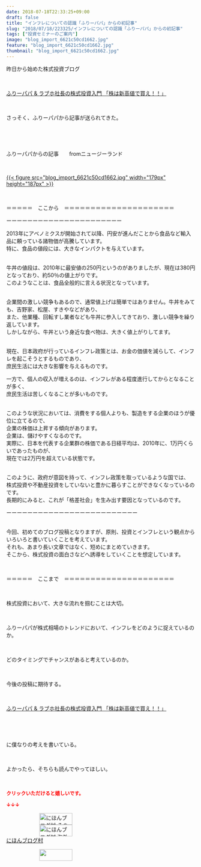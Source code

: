```yaml
---
date: 2018-07-18T22:33:25+09:00
draft: false
title: "インフレについての認識「ふりーパパ」からの初記事"
slug: "2018/07/18/223325/インフレについての認識「ふりーパパ」からの初記事"
tags: ["投資セミナーのご案内"]
image: "blog_import_6621c50cd1662.jpg"
feature: "blog_import_6621c50cd1662.jpg"
thumbnail: "blog_import_6621c50cd1662.jpg"
---
```

<p>昨日から始めた株式投資ブログ</p><p> </p><p><a href="shintakane" target="_blank">ふりーパパ &amp; ラブホ社長の株式投資入門 「株は新高値で買え！！」</a></p><p> </p><p>さっそく、ふりーパパから記事が送られてきた。</p><p> </p><p> </p><p>ふりーパパからの記事　　fromニュージーランド</p><p> </p><p><a href="blog_import_6621c50cd1662.jpg">{{< figure src="blog_import_6621c50cd1662.jpg" width="179px" height="187px" >}}</a></p><p> </p><p>＝＝＝＝＝　ここから　＝＝＝＝＝＝＝＝＝＝＝＝＝＝＝＝＝＝＝＝＝</p><p>ーーーーーーーーーーーーーーーーーーーーーー</p><p>2013年にアベノミクスが開始されて以降、円安が進んだことから食品など輸入品に頼っている諸物価が高騰しています。<br/>特に、食品の値段には、大きなインパクトを与えています。</p><p><br/>牛丼の値段は、2010年に最安値の250円というのがありましたが、現在は380円となっており、約50％の値上がりです。<br/>このようなことは、食品全般的に言える状況となっています。</p><p><br/>企業間の激しい競争もあるので、通常値上げは簡単ではありません。牛丼をみても、吉野家、松屋、すきやなどがあり、<br/>また、他業種、回転すし業者なども牛丼に参入してきており、激しい競争を繰り返しています。<br/>しかしながら、牛丼という身近な食べ物は、大きく値上がりしてます。</p><p><br/>現在、日本政府が行っているインフレ政策とは、お金の価値を減らして、インフレを起こそうとするものであり、<br/>庶民生活には大きな影響を与えるものです。</p><p>一方で、個人の収入が増えるのは、インフレがある程度進行してからとなることが多く、<br/>庶民生活は苦しくなることが多いものです。</p><p><br/>このような状況においては、消費をする個人よりも、製造をする企業のほうが優位に立てるので、<br/>企業の株価は上昇する傾向があります。<br/>企業は、儲けやすくなるのです。<br/>実際に、日本を代表する企業群の株価である日経平均は、2010年に、1万円くらいであったものが、<br/>現在では2万円を超えている状態です。</p><p><br/>このように、政府が意図を持って、インフレ政策を取っているような国では、<br/>株式投資や不動産投資をしていないと豊かに暮らすことができなくなっているのです。<br/>長期的にみると、これが「格差社会」を生み出す要因となっているのです。</p><p>ーーーーーーーーーーーーーーーーーーーーーーーーー</p><p><br/>今回、初めてのブログ投稿となりますが、原則、投資とインフレという観点からいろいろと書いていくことを考えています。<br/>それも、あまり長い文章ではなく、短めにまとめていきます。<br/>そこから、株式投資の面白さなどへ誘導をしていくことを想定しています。</p><p> </p><p>＝＝＝＝＝　ここまで　＝＝＝＝＝＝＝＝＝＝＝＝＝＝＝＝＝＝＝＝＝</p><p> </p><p>株式投資において、大きな流れを掴むことは大切。</p><p> </p><p>ふりーパパが株式相場のトレンドにおいて、インフレをどのように捉えているのか。</p><p> </p><p>どのタイミングでチャンスがあると考えているのか。</p><p> </p><p>今後の投稿に期待する。</p><p> </p><p><a href="shintakane" target="_blank">ふりーパパ &amp; ラブホ社長の株式投資入門 「株は新高値で買え！！」</a></p><p> </p><p> </p><p>に僕なりの考えを書いている。</p><p> </p><p>よかったら、そちらも読んでやってほしい。</p><p> </p><p><font color="#ff0000" size="2"><strong>クリックいただけると嬉しいです。</strong></font></p><p><font color="#ff0000" size="2"><strong>↓↓↓</strong></font></p><p><a href="ranking.html?p_cid=01260127" id="&amp;blogmura_banner" target="_blank"><img alt="にほんブログ村 その他生活ブログ 不動産投資へ" border="0" height="31" src="data:image/svg+xml;charset=utf-8,%3Csvg%20xmlns%3D%22http%3A%2F%2Fwww.w3.org%2F2000%2Fsvg%22%20title%3D%22Placeholder%20for%20Images%22%20role%3D%22presentation%22%20viewBox%3D%220%200%2088%2031%22%20%2F%3E" width="88" data-src="https://img-proxy.blog-video.jp/images?url=http%3A%2F%2Flife.blogmura.com%2Fhudousantoushi%2Fimg%2Fhudousantoushi88_31.gif" style="aspect-ratio: auto 88 / 31;"/><noscript><img alt="にほんブログ村 その他生活ブログ 不動産投資へ" border="0" height="31" src="https://img-proxy.blog-video.jp/images?url=http%3A%2F%2Flife.blogmura.com%2Fhudousantoushi%2Fimg%2Fhudousantoushi88_31.gif" width="88"></noscript></a><br/><a href="ranking.html?p_cid=01260127" target="_blank"><img alt="にほんブログ村 海外生活ブログ バリ島情報へ" border="0" height="31" src="data:image/svg+xml;charset=utf-8,%3Csvg%20xmlns%3D%22http%3A%2F%2Fwww.w3.org%2F2000%2Fsvg%22%20title%3D%22Placeholder%20for%20Images%22%20role%3D%22presentation%22%20viewBox%3D%220%200%2088%2031%22%20%2F%3E" width="88" data-src="https://img-proxy.blog-video.jp/images?url=http%3A%2F%2Foverseas.blogmura.com%2Fbali%2Fimg%2Fbali88_31.gif" style="aspect-ratio: auto 88 / 31;"/><noscript><img alt="にほんブログ村 海外生活ブログ バリ島情報へ" border="0" height="31" src="https://img-proxy.blog-video.jp/images?url=http%3A%2F%2Foverseas.blogmura.com%2Fbali%2Fimg%2Fbali88_31.gif" width="88"></noscript></a><br/><a href="ranking.html?p_cid=01260127" target="_blank">にほんブログ村</a></p><p><a href="link.php?1804582" title="人気ブログランキングへ"><img border="0" height="31" src="data:image/svg+xml;charset=utf-8,%3Csvg%20xmlns%3D%22http%3A%2F%2Fwww.w3.org%2F2000%2Fsvg%22%20title%3D%22Placeholder%20for%20Images%22%20role%3D%22presentation%22%20viewBox%3D%220%200%2088%2031%22%20%2F%3E" width="88" data-src="https://blog.with2.net/img/banner/banner_22.gif" style="aspect-ratio: auto 88 / 31;"/><noscript><img border="0" height="31" src="https://blog.with2.net/img/banner/banner_22.gif" width="88"></noscript></a></p><p> </p>

